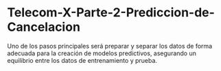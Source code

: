 # Telecom-X-Parte-2-Prediccion-de-Cancelacion
Uno de los pasos principales será preparar y separar los datos de forma adecuada para la creación de modelos predictivos, asegurando un equilibrio entre los datos de entrenamiento y prueba.
